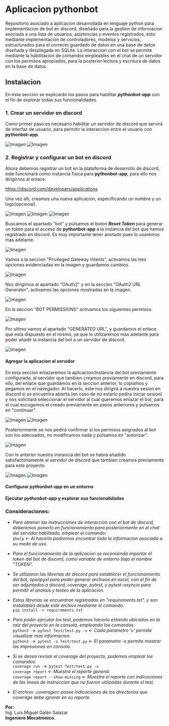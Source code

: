 # Aplicacion pythonbot
Repositorio asociado a aplicacion desarrollada en lenguaje python para implementacion de bot en discord, diseñado para la gestion de informacion asociada a una lista de usuarios, asistencias y eventos registrados, esto mediante implementacion de controladores, modelos y servicios, estructurados para el correcto guardado de datos en una base de datos diseñada y desplegada en SQLite. La interaccion con el bot se permite mediante la habilitacion de comandos empleables en el chat de un servidor con los permisos apropiados, para la posterior lectura y escritura de datos en la base de datos.

## Instalacion
En esta seccion se explicarán los pasos para habilitar ___pythonbot-app___ con el fin de explorar todas sus funcionalidades.

### 1. Crear un servidor en discord
Como primer paso es necesario habilitar un servidor de discord que servirá de interfaz de usuario, para permitir la interaccion entre el usuario con __pythonbot-app__.

![Imagen](https://github.com/LuisGalan97/pythonbot-app/blob/docs/docs/1.png)
![Imagen](https://github.com/LuisGalan97/pythonbot-app/blob/docs/docs/2.png)

### 2. Registrar y configurar un bot en discord
Ahora debemos registrar un bot en la plataforma de desarrollo de discord, este funcionará como instancia fisica para __pythonbot-app__, para ello nos dirigirnos al enlace:

https://discord.com/developers/applications

Una vez allí, creamos una nueva aplicacion, especificando un nombre y un logo(opcional).

![Imagen](https://github.com/LuisGalan97/pythonbot-app/blob/docs/docs/3.png)
![Imagen](https://github.com/LuisGalan97/pythonbot-app/blob/docs/docs/4.png)
![Imagen](https://github.com/LuisGalan97/pythonbot-app/blob/docs/docs/5.png)

Buscamos el apartado "bot" y pulsamos el boton ___Reset Token___ para generar un token para el acceso de __pythonbot-app__ a la instancia del bot que hemos registrado en discord. Es muy importante tener anotado pues lo usaremos mas adelante.

![Imagen](https://github.com/LuisGalan97/pythonbot-app/blob/docs/docs/6.png)

Vamos a la seccion "Privileged Gateway Intents", activamos las tres opciones evidenciadas en la imagen y guardamos cambios.

![Imagen](https://github.com/LuisGalan97/pythonbot-app/blob/docs/docs/7.png)

Nos dirigimos al apartado "OAuth2" y en la seccion "OAuth2 URL Generator", activamos las opciones mostradas en la imagen.

![Imagen](https://github.com/LuisGalan97/pythonbot-app/blob/docs/docs/8.png)

En la seccion "BOT PERMISSIONS" activamos los siguientes permisos.

![Imagen](https://github.com/LuisGalan97/pythonbot-app/blob/docs/docs/9.png)

Por ultimo vamos al apartado "GENERATED URL", y guardamos el enlace que esta dispuesto en el mismo, ya que lo utilizaremos mas adelante para poder añadir la instancia del bot a un servidor de discord.

![Imagen](https://github.com/LuisGalan97/pythonbot-app/blob/docs/docs/10.png)

#### Agregar la aplicacion al servidor
En esta seccion enlazaremos la aplicacion/instancia del bot previamente configurada, al servidor que tambien creamos previamente en discord, para ello, del enlace que guardamos en la seccion anterior, lo copiamos y pegamos en el navegador. Al hacerlo, este nos dirigirá a nuestra sesion en discord si se encuentra abierta (en caso de no estarlo pedira iniciar sesion) y nos solicitará seleccionar el servidor al cual queremos enlazar el bot, para el cual escogemos el creado previamente en pasos anteriores y pulsamos en "continuar".

![Imagen](https://github.com/LuisGalan97/pythonbot-app/blob/docs/docs/11.png)
![Imagen](https://github.com/LuisGalan97/pythonbot-app/blob/docs/docs/12.png)

Posteriormente se nos pedirá confirmar si los permisos asignados al bot son los adecuados, no modificamos nada y pulsamos en "autorizar".

![Imagen](https://github.com/LuisGalan97/pythonbot-app/blob/docs/docs/13.png)

Con lo anterior nuestra instancia del bot se habrá añadido satisfactoriamente al servidor de discord que tambien creamos previamente para este proyecto.

![Imagen](https://github.com/LuisGalan97/pythonbot-app/blob/docs/docs/14.png)
![Imagen](https://github.com/LuisGalan97/pythonbot-app/blob/docs/docs/15.png)

#### Configurar _pythonbot-app_ en un entorno
#### Ejecutar _pythonbot-app_ y explorar sus funcionalidades


### Consideraciones:

- _Para obtener las instrucciones de interaccion con el bot de discord, deberemos ponerlo en funcionamiento para posteriormente en el chat del servidor habilitado, emplear el comando_:<br />`$help` <- _Al hacerlo podremos encontrar toda la informacion asociada a su modo de uso._

- _Para el funcionamiento de la aplicacion se recomienda importar el token del bot de discord, como variable de entorno bajo el nombre "TOKEN"._

- _Se utilizaron las librerias de discord para establecer el funcionamiento del bot, openpyxl para poder generar archivos en excel, con el fin de ser adjuntados a discord, coverage, pytest, y pytest-asyncio para permitir el analisis y testeo de la aplicacion._

- _Estas librerias se encuentran registradas en "requirements.txt", y son instalables desde este archivo mediante el comando:_ <br /> `pip install -r requirements.txt`

- _Para poder ejecutar los test, podemos hacerlo estando ubicados en la raiz del proyecto en la consola, empleando los comandos:_ <br /> `python3 -m pytest Test/test.py -v` <- _Cada parametro 'v' permite visualizar mas informacion._ <br /> `python3 -m pytest -s Test/test.py` <- _El parametro -s permite mostrar las impresiones en consola._

- _Si se desea revisar el coverage del proyecto, podemos emplear los comandos:_ <br /> `coverage run -m pytest Test/test.py -v` <br /> `coverage report` <- _Muestra el reporte general._ <br /> `coverage report --show-missing` <- _Muestra el reporte con indicaciones de las lineas de instruccion que no fueron utilizadas durante el test._

- _El archivo .coveragerc posee indicaciones de los directorios que coverage debe ignorar en su reporte._

**Por:** <br />
Ing. Luis Miguel Galán Salazar <br />
**Ingeniero Mecatronico.**
